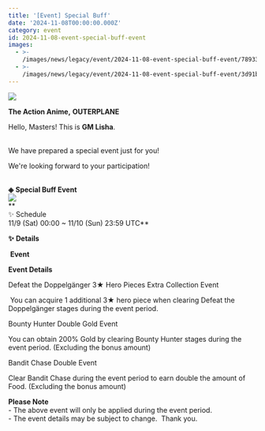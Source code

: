 ```yaml
---
title: '[Event] Special Buff'
date: '2024-11-08T00:00:00.000Z'
category: event
id: 2024-11-08-event-special-buff-event
images:
  - >-
    /images/news/legacy/event/2024-11-08-event-special-buff-event/78933287dd38475aa79934cd937ad938.webp
  - >-
    /images/news/legacy/event/2024-11-08-event-special-buff-event/3d91b0c84fe9421ab86d9f0b52997c12.webp
---
```


![](/images/news/legacy/event/2024-11-08-event-special-buff-event/78933287dd38475aa79934cd937ad938.webp)  

**The Action Anime,** **OUTERPLANE**        

Hello, Masters! This is **GM Lisha**.  
 

We have prepared a special event just for you!

We're looking forward to your participation!  
 

**◈** **Special Buff Event**  
![](/images/news/legacy/event/2024-11-08-event-special-buff-event/3d91b0c84fe9421ab86d9f0b52997c12.webp)  
**  
✨ Schedule  
11/9 (Sat) 00:00 ~ 11/10 (Sun) 23:59 UTC**  
  
**✨** **Details**

 **Event**

**Event Details**

Defeat the Doppelgänger 3★ Hero Pieces Extra Collection Event

 You can acquire 1 additional 3★ hero piece when clearing Defeat the Doppelgänger stages during the event period.

Bounty Hunter Double Gold Event

You can obtain 200% Gold by clearing Bounty Hunter stages during the event period. (Excluding the bonus amount)

Bandit Chase Double Event  

Clear Bandit Chase during the event period to earn double the amount of Food. (Excluding the bonus amount)  

  
  
**Please Note**  
\- The above event will only be applied during the event period.  
\- The event details may be subject to change.  Thank you.
